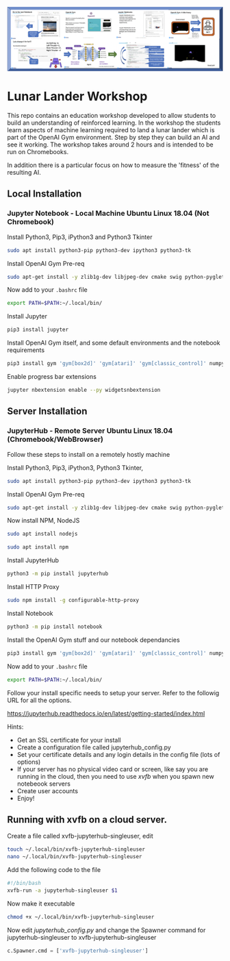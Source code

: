 
![Lunar Lander Workshop](images/LunarLanderBanner.png)

# Lunar Lander Workshop

This repo contains an education workshop developed to allow students to build an understanding of reinforced learning. In the workshop the students learn aspects of machine learning required to land a lunar lander which is part of the OpenAI Gym environment. Step by step they can build an AI and see it working. The workshop takes around 2 hours and is intended to be run on Chromebooks. 

In addition there is a particular focus on how to measure the 'fitness' of the resulting AI. 



## Local Installation

### Jupyter Notebook - Local Machine Ubuntu Linux 18.04 (Not Chromebook)

Install Python3, Pip3, iPython3 and Python3 Tkinter

```sh
sudo apt install python3-pip python3-dev ipython3 python3-tk
```

Install OpenAI Gym Pre-req

```sh
sudo apt-get install -y zlib1g-dev libjpeg-dev cmake swig python-pyglet python3-opengl libboost-all-dev libsdl2-dev libosmesa6-dev patchelf ffmpeg xvfb
```


Now add to your `.bashrc` file

```sh
export PATH=$PATH:~/.local/bin/
```

Install Jupyter

```sh
pip3 install jupyter
```

Install OpenAI Gym itself, and some default environments and the notebook requirements

```sh
pip3 install gym 'gym[box2d]' 'gym[atari]' 'gym[classic_control]' numpy torch matplotlib JSAnimation tensorflow ipywidgets
```


Enable progress bar extensions

```sh
jupyter nbextension enable --py widgetsnbextension
```

## Server Installation
### JupyterHub - Remote Server Ubuntu Linux 18.04 (Chromebook/WebBrowser)
Follow these steps to install on a remotely hostly machine 

Install Python3, Pip3, iPython3, Python3 Tkinter, 

```sh
sudo apt install python3-pip python3-dev ipython3 python3-tk
```

Install OpenAI Gym Pre-req

```sh
sudo apt-get install -y zlib1g-dev libjpeg-dev cmake swig python-pyglet python3-opengl libboost-all-dev libsdl2-dev libosmesa6-dev patchelf ffmpeg xvfb
```


Now install NPM, NodeJS

```sh
sudo apt install nodejs
```

```sh
sudo apt install npm
```


Install JupyterHub

```sh
python3 -m pip install jupyterhub
```

Install HTTP Proxy

```sh
sudo npm install -g configurable-http-proxy
```

Install Notebook

```sh
python3 -m pip install notebook
```

Install the OpenAI Gym stuff and our notebook dependancies

```sh
pip3 install gym 'gym[box2d]' 'gym[atari]' 'gym[classic_control]' numpy torch matplotlib JSAnimation tensorflow ipywidgets
```

Now add to your `.bashrc` file

```sh
export PATH=$PATH:~/.local/bin/
```


Follow your install specific needs to setup your server. Refer to the followig URL for all the options.  

https://jupyterhub.readthedocs.io/en/latest/getting-started/index.html

Hints: 

* Get an SSL certificate for your install
* Create a configuration file called  jupyterhub_config.py 
* Set your certificate details and any login details in the config file (lots of options) 
* If your server has no physical video card or screen, like say you are running in the cloud, then you need to use *xvfb* when you spawn new notebeook servers
* Create user accounts
* Enjoy!


## Running with xvfb on a cloud server. 

Create a file called xvfb-jupyterhub-singleuser, edit
```sh
touch ~/.local/bin/xvfb-jupyterhub-singleuser
nano ~/.local/bin/xvfb-jupyterhub-singleuser
```

Add the following code to the file 

```bash
#!/bin/bash
xvfb-run -a jupyterhub-singleuser $1
```

Now make it executable

```sh
chmod +x ~/.local/bin/xvfb-jupyterhub-singleuser
```

Now edit *jupyterhub_config.py* and change the Spawner command for jupyterhub-singleuser to xvfb-jupyterhub-singleuser

```python
c.Spawner.cmd = ['xvfb-jupyterhub-singleuser']
```
